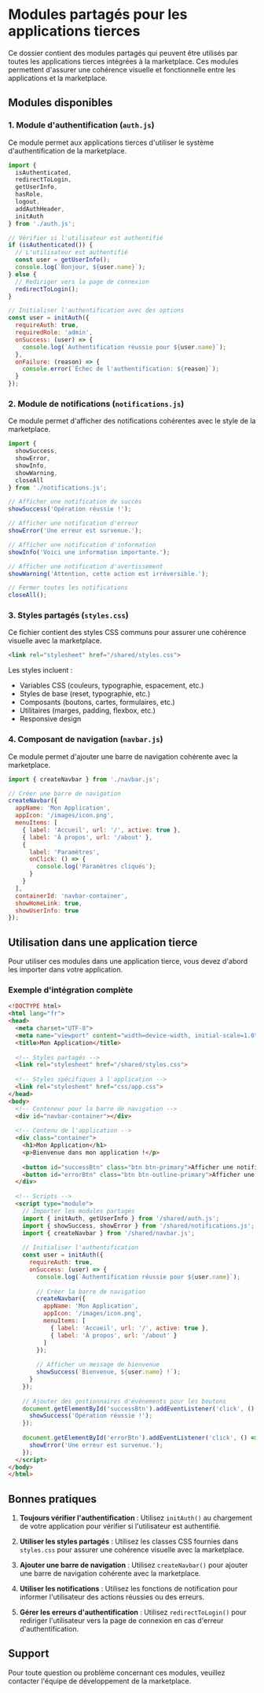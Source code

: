 # Modules partagés pour les applications tierces

Ce dossier contient des modules partagés qui peuvent être utilisés par toutes les applications tierces intégrées à la marketplace. Ces modules permettent d'assurer une cohérence visuelle et fonctionnelle entre les applications et la marketplace.

## Modules disponibles

### 1. Module d'authentification (`auth.js`)

Ce module permet aux applications tierces d'utiliser le système d'authentification de la marketplace.

```javascript
import { 
  isAuthenticated, 
  redirectToLogin, 
  getUserInfo, 
  hasRole, 
  logout, 
  addAuthHeader, 
  initAuth 
} from './auth.js';

// Vérifier si l'utilisateur est authentifié
if (isAuthenticated()) {
  // L'utilisateur est authentifié
  const user = getUserInfo();
  console.log(`Bonjour, ${user.name}`);
} else {
  // Rediriger vers la page de connexion
  redirectToLogin();
}

// Initialiser l'authentification avec des options
const user = initAuth({
  requireAuth: true,
  requiredRole: 'admin',
  onSuccess: (user) => {
    console.log(`Authentification réussie pour ${user.name}`);
  },
  onFailure: (reason) => {
    console.error(`Échec de l'authentification: ${reason}`);
  }
});
```

### 2. Module de notifications (`notifications.js`)

Ce module permet d'afficher des notifications cohérentes avec le style de la marketplace.

```javascript
import { 
  showSuccess, 
  showError, 
  showInfo, 
  showWarning, 
  closeAll 
} from './notifications.js';

// Afficher une notification de succès
showSuccess('Opération réussie !');

// Afficher une notification d'erreur
showError('Une erreur est survenue.');

// Afficher une notification d'information
showInfo('Voici une information importante.');

// Afficher une notification d'avertissement
showWarning('Attention, cette action est irréversible.');

// Fermer toutes les notifications
closeAll();
```

### 3. Styles partagés (`styles.css`)

Ce fichier contient des styles CSS communs pour assurer une cohérence visuelle avec la marketplace.

```html
<link rel="stylesheet" href="/shared/styles.css">
```

Les styles incluent :
- Variables CSS (couleurs, typographie, espacement, etc.)
- Styles de base (reset, typographie, etc.)
- Composants (boutons, cartes, formulaires, etc.)
- Utilitaires (marges, padding, flexbox, etc.)
- Responsive design

### 4. Composant de navigation (`navbar.js`)

Ce module permet d'ajouter une barre de navigation cohérente avec la marketplace.

```javascript
import { createNavbar } from './navbar.js';

// Créer une barre de navigation
createNavbar({
  appName: 'Mon Application',
  appIcon: '/images/icon.png',
  menuItems: [
    { label: 'Accueil', url: '/', active: true },
    { label: 'À propos', url: '/about' },
    { 
      label: 'Paramètres', 
      onClick: () => {
        console.log('Paramètres cliqués');
      }
    }
  ],
  containerId: 'navbar-container',
  showHomeLink: true,
  showUserInfo: true
});
```

## Utilisation dans une application tierce

Pour utiliser ces modules dans une application tierce, vous devez d'abord les importer dans votre application.

### Exemple d'intégration complète

```html
<!DOCTYPE html>
<html lang="fr">
<head>
  <meta charset="UTF-8">
  <meta name="viewport" content="width=device-width, initial-scale=1.0">
  <title>Mon Application</title>
  
  <!-- Styles partagés -->
  <link rel="stylesheet" href="/shared/styles.css">
  
  <!-- Styles spécifiques à l'application -->
  <link rel="stylesheet" href="css/app.css">
</head>
<body>
  <!-- Conteneur pour la barre de navigation -->
  <div id="navbar-container"></div>
  
  <!-- Contenu de l'application -->
  <div class="container">
    <h1>Mon Application</h1>
    <p>Bienvenue dans mon application !</p>
    
    <button id="successBtn" class="btn btn-primary">Afficher une notification de succès</button>
    <button id="errorBtn" class="btn btn-outline-primary">Afficher une notification d'erreur</button>
  </div>
  
  <!-- Scripts -->
  <script type="module">
    // Importer les modules partagés
    import { initAuth, getUserInfo } from '/shared/auth.js';
    import { showSuccess, showError } from '/shared/notifications.js';
    import { createNavbar } from '/shared/navbar.js';
    
    // Initialiser l'authentification
    const user = initAuth({
      requireAuth: true,
      onSuccess: (user) => {
        console.log(`Authentification réussie pour ${user.name}`);
        
        // Créer la barre de navigation
        createNavbar({
          appName: 'Mon Application',
          appIcon: '/images/icon.png',
          menuItems: [
            { label: 'Accueil', url: '/', active: true },
            { label: 'À propos', url: '/about' }
          ]
        });
        
        // Afficher un message de bienvenue
        showSuccess(`Bienvenue, ${user.name} !`);
      }
    });
    
    // Ajouter des gestionnaires d'événements pour les boutons
    document.getElementById('successBtn').addEventListener('click', () => {
      showSuccess('Opération réussie !');
    });
    
    document.getElementById('errorBtn').addEventListener('click', () => {
      showError('Une erreur est survenue.');
    });
  </script>
</body>
</html>
```

## Bonnes pratiques

1. **Toujours vérifier l'authentification** : Utilisez `initAuth()` au chargement de votre application pour vérifier si l'utilisateur est authentifié.

2. **Utiliser les styles partagés** : Utilisez les classes CSS fournies dans `styles.css` pour assurer une cohérence visuelle avec la marketplace.

3. **Ajouter une barre de navigation** : Utilisez `createNavbar()` pour ajouter une barre de navigation cohérente avec la marketplace.

4. **Utiliser les notifications** : Utilisez les fonctions de notification pour informer l'utilisateur des actions réussies ou des erreurs.

5. **Gérer les erreurs d'authentification** : Utilisez `redirectToLogin()` pour rediriger l'utilisateur vers la page de connexion en cas d'erreur d'authentification.

## Support

Pour toute question ou problème concernant ces modules, veuillez contacter l'équipe de développement de la marketplace.

